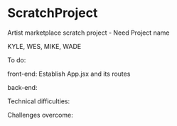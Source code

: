 # ScratchProject

Artist marketplace scratch project - Need Project name

KYLE, WES, MIKE, WADE


To do: 

front-end: 
Establish App.jsx and its routes




back-end: 








Technical difficulties: 






Challenges overcome:





